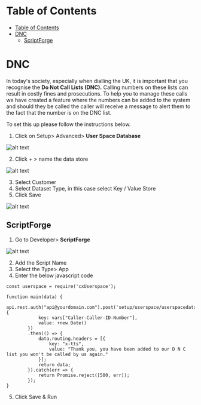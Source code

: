# Table of Contents

- [Table of Contents](#table-of-contents)
- [DNC](#dnc)
  - [ScriptForge](#scriptforge) 

# DNC

In today's society, especially when dialling the UK, it is important that you recognise the **Do Not Call Lists (DNC).** Calling numbers on these lists can result in costly fines and prosecutions. To help you to manage these calls we have created a feature where the numbers can be added to the system and should they be called the caller will receive a message to alert them to the fact that the number is on the DNC list. 
 
To set this up please follow the instructions below.

1. Click on Setup> Advanced> **User Space Database**

![alt text][dnc-1]

2. Click + > name the data store

![alt text][dnc-2]

3. Select Customer
4. Select Dataset Type, in this case select Key / Value Store
5. Click Save

![alt text][dnc-3]

## ScriptForge

1) Go to Developer> **ScriptForge**

![alt text][dnc-4]

2) Add the Script Name
3) Select the Type> App
4) Enter the below javascript code

```
const userspace = require('cxUserspace');

function main(data) {
    api.rest.auth("api@yourdomain.com").post('setup/userspace/userspacedataname/', {
            key: vars["Caller-Caller-ID-Number"],
            value: +new Date()
        })
        .then(() => {
            data.routing.headers = [{
                key: "x-tts",
                value: "Thank you, you have been added to our D N C list you won't be called by us again."
            }];
            return data;
        }).catch(err => {
            return Promise.reject([500, err]);
        });
}
```

5. Click Save & Run





[dnc-1]: https://raw.githubusercontent.com/digipigeon/connexcs-user-docs/master/new-images/dnc-1.png "DNC-1"
[dnc-2]: https://raw.githubusercontent.com/digipigeon/connexcs-user-docs/master/new-images/dnc-2.png "DNC-2"
[dnc-3]: https://raw.githubusercontent.com/digipigeon/connexcs-user-docs/master/new-images/dnc-3.png "DNC-3"
[dnc-4]: https://raw.githubusercontent.com/digipigeon/connexcs-user-docs/master/new-images/dnc-4.png "DNC-4"
[dnc-5]: https://raw.githubusercontent.com/digipigeon/connexcs-user-docs/master/new-images/dnc-5.png "DNC-5"
[dnc-6]: https://raw.githubusercontent.com/digipigeon/connexcs-user-docs/master/new-images/dnc-6.png "DNC-6"








